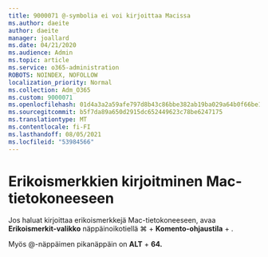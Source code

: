 ```yaml
---
title: 9000071 @-symbolia ei voi kirjoittaa Macissa
ms.author: daeite
author: daeite
manager: joallard
ms.date: 04/21/2020
ms.audience: Admin
ms.topic: article
ms.service: o365-administration
ROBOTS: NOINDEX, NOFOLLOW
localization_priority: Normal
ms.collection: Adm_O365
ms.custom: 9000071
ms.openlocfilehash: 01d4a3a2a59afe797d8b43c86bbe382ab19ba029a64b0f66be11201201b9d319
ms.sourcegitcommit: b5f7da89a650d2915dc652449623c78be6247175
ms.translationtype: MT
ms.contentlocale: fi-FI
ms.lasthandoff: 08/05/2021
ms.locfileid: "53984566"
---
```

# <a name="how-to-type-special-characters-on-a-mac"></a>Erikoismerkkien kirjoitminen Mac-tietokoneeseen

Jos haluat kirjoittaa erikoismerkkejä Mac-tietokoneeseen, avaa **Erikoismerkit-valikko** näppäinoikotiellä ⌘   +  **Komento-ohjaustila**  +  .

Myös @-näppäimen pikanäppäin on **ALT**  +  **64.**